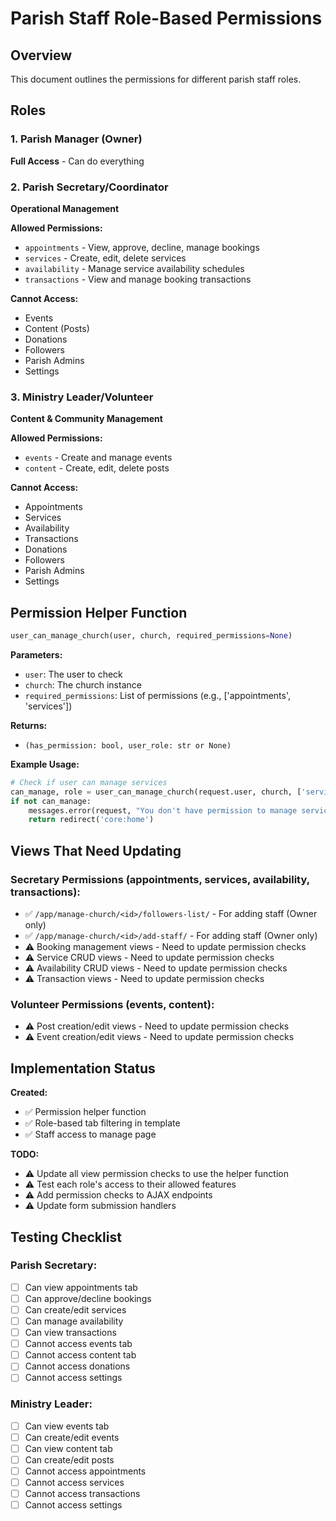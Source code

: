 # Parish Staff Role-Based Permissions

## Overview
This document outlines the permissions for different parish staff roles.

## Roles

### 1. Parish Manager (Owner)
**Full Access** - Can do everything

### 2. Parish Secretary/Coordinator  
**Operational Management**

**Allowed Permissions:**
- `appointments` - View, approve, decline, manage bookings
- `services` - Create, edit, delete services
- `availability` - Manage service availability schedules
- `transactions` - View and manage booking transactions

**Cannot Access:**
- Events
- Content (Posts)
- Donations
- Followers
- Parish Admins
- Settings

### 3. Ministry Leader/Volunteer
**Content & Community Management**

**Allowed Permissions:**
- `events` - Create and manage events
- `content` - Create, edit, delete posts

**Cannot Access:**
- Appointments
- Services
- Availability
- Transactions
- Donations
- Followers
- Parish Admins
- Settings

## Permission Helper Function

```python
user_can_manage_church(user, church, required_permissions=None)
```

**Parameters:**
- `user`: The user to check
- `church`: The church instance
- `required_permissions`: List of permissions (e.g., ['appointments', 'services'])

**Returns:**
- `(has_permission: bool, user_role: str or None)`

**Example Usage:**
```python
# Check if user can manage services
can_manage, role = user_can_manage_church(request.user, church, ['services'])
if not can_manage:
    messages.error(request, "You don't have permission to manage services.")
    return redirect('core:home')
```

## Views That Need Updating

### Secretary Permissions (appointments, services, availability, transactions):
- ✅ `/app/manage-church/<id>/followers-list/` - For adding staff (Owner only)
- ✅ `/app/manage-church/<id>/add-staff/` - For adding staff (Owner only)
- ⚠️ Booking management views - Need to update permission checks
- ⚠️ Service CRUD views - Need to update permission checks
- ⚠️ Availability CRUD views - Need to update permission checks
- ⚠️ Transaction views - Need to update permission checks

### Volunteer Permissions (events, content):
- ⚠️ Post creation/edit views - Need to update permission checks
- ⚠️ Event creation/edit views - Need to update permission checks

## Implementation Status

**Created:**
- ✅ Permission helper function
- ✅ Role-based tab filtering in template
- ✅ Staff access to manage page

**TODO:**
- ⚠️ Update all view permission checks to use the helper function
- ⚠️ Test each role's access to their allowed features
- ⚠️ Add permission checks to AJAX endpoints
- ⚠️ Update form submission handlers

## Testing Checklist

### Parish Secretary:
- [ ] Can view appointments tab
- [ ] Can approve/decline bookings
- [ ] Can create/edit services
- [ ] Can manage availability
- [ ] Can view transactions
- [ ] Cannot access events tab
- [ ] Cannot access content tab
- [ ] Cannot access donations
- [ ] Cannot access settings

### Ministry Leader:
- [ ] Can view events tab
- [ ] Can create/edit events
- [ ] Can view content tab
- [ ] Can create/edit posts
- [ ] Cannot access appointments
- [ ] Cannot access services
- [ ] Cannot access transactions
- [ ] Cannot access settings
